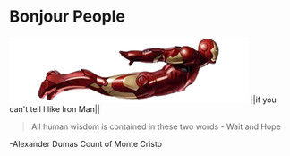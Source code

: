# Bonjour People

![Iron man](ironmanflying.png)
||if you can't tell I like Iron Man||

> All human wisdom is contained in these two words - Wait and Hope

-Alexander Dumas Count of Monte Cristo
